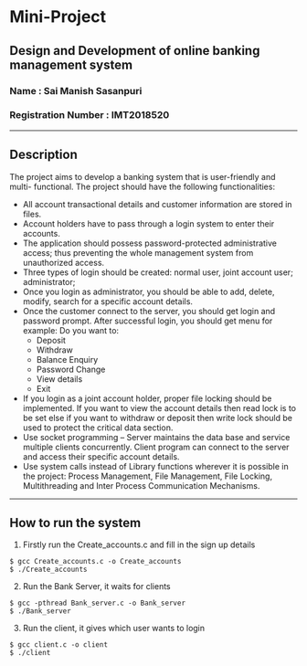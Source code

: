 # Mini-Project

## Design and Development of online banking management system

### Name : Sai Manish Sasanpuri
### Registration Number :  IMT2018520

___
## Description

The project aims to develop a banking system that is user-friendly and multi-
functional. The project should have the following functionalities:   
* All account transactional details and customer information are stored in files.
* Account holders have to pass through a login system to enter their accounts.
* The application should possess password-protected administrative access; thus
preventing the whole management system from unauthorized access.
* Three types of login should be created: normal user, joint account user; administrator;
* Once you login as administrator, you should be able to add, delete, modify, search for a
specific account details.
* Once the customer connect to the server, you should get login and password prompt.
After successful login, you should get menu for example:
Do you want to:
	* Deposit
	* Withdraw
	* Balance Enquiry
	* Password Change
	* View details
	* Exit
* If you login as a joint account holder, proper file locking should be implemented. If you
want to view the account details then read lock is to be set else if you want to withdraw
or deposit then write lock should be used to protect the critical data section.
* Use socket programming – Server maintains the data base and service multiple clients
concurrently. Client program can connect to the server and access their specific account
details.
* Use system calls instead of Library functions wherever it is possible in the project:
Process Management, File Management, File Locking, Multithreading and Inter Process
Communication Mechanisms.

___
## How to run the system

1. Firstly run the Create_accounts.c and fill in the sign up details  
```
$ gcc Create_accounts.c -o Create_accounts  
$ ./Create_accounts
```

2. Run the Bank Server, it waits for clients
```
$ gcc -pthread Bank_server.c -o Bank_server  
$ ./Bank_server
```

3. Run the client, it gives which user wants to login  
```
$ gcc client.c -o client  
$ ./client
```

